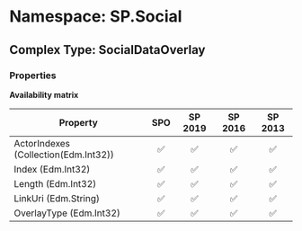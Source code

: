 # Namespace: SP.Social

## Complex Type: SocialDataOverlay

### Properties

**Availability matrix**

Property | SPO | SP 2019 | SP 2016 | SP 2013
----------|:---:|:-------:|:-------:|:-------:
ActorIndexes (Collection(Edm.Int32)) | ✅ | ✅ | ✅ | ✅
Index (Edm.Int32) | ✅ | ✅ | ✅ | ✅
Length (Edm.Int32) | ✅ | ✅ | ✅ | ✅
LinkUri (Edm.String) | ✅ | ✅ | ✅ | ✅
OverlayType (Edm.Int32) | ✅ | ✅ | ✅ | ✅